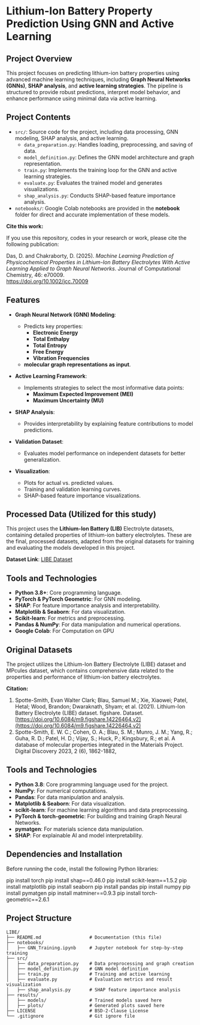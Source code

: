# Lithium-Ion Battery Property Prediction Using GNN and Active Learning

## Project Overview

This project focuses on predicting lithium-ion battery properties using advanced machine learning techniques, including **Graph Neural Networks (GNNs)**, **SHAP analysis**, and **active learning strategies**. The pipeline is structured to provide robust predictions, interpret model behavior, and enhance performance using minimal data via active learning.

## Project Contents

- `src/`: Source code for the project, including data processing, GNN modeling, SHAP analysis, and active learning.
  - `data_preparation.py`: Handles loading, preprocessing, and saving of data.
  - `model_definition.py`: Defines the GNN model architecture and graph representation.
  - `train.py`: Implements the training loop for the GNN and active learning strategies.
  - `evaluate.py`: Evaluates the trained model and generates visualizations.
  - `shap_analysis.py`: Conducts SHAP-based feature importance analysis.
- `notebooks/`: Google Colab notebooks are provided in the **notebook** folder for direct and accurate implementation of these models.

**Cite this work:** 

If you use this repository, codes in your research or work, please cite the following publication:

Das, D. and Chakraborty, D. (2025). *Machine Learning Prediction of Physicochemical Properties in Lithium-Ion Battery Electrolytes With Active Learning Applied to Graph Neural Networks*. Journal of Computational Chemistry, 46: e70009.  
https://doi.org/10.1002/jcc.70009


## Features

- **Graph Neural Network (GNN) Modeling**:
  - Predicts key properties:
    - **Electronic Energy**
    - **Total Enthalpy**
    - **Total Entropy**
    - **Free Energy**
    - **Vibration Frequencies**
  - **molecular graph representations as input**.
  
- **Active Learning Framework**:
  - Implements strategies to select the most informative data points:
    - **Maximum Expected Improvement (MEI)**
    - **Maximum Uncertainty (MU)**

- **SHAP Analysis**:
  - Provides interpretability by explaining feature contributions to model predictions.
  
- **Validation Dataset**:
  - Evaluates model performance on independent datasets for better generalization.

- **Visualization**:
  - Plots for actual vs. predicted values.
  - Training and validation learning curves.
  - SHAP-based feature importance visualizations.

## Processed Data (Utilized for this study)

This project uses the **Lithium-Ion Battery (LIB)** Electrolyte datasets, containing detailed properties of lithium-ion battery electrolytes. These are the final, processed datasets, adapted from the original datasets for training and evaluating the models developed in this project.

**Dataset Link**: [LIBE Dataset](https://drive.google.com/drive/folders/1-gLGgO4IJUV73uG8xS2VqtipaGXenuTV?usp=sharing)

## Tools and Technologies

- **Python 3.8+**: Core programming language.
- **PyTorch & PyTorch Geometric**: For GNN modeling.
- **SHAP**: For feature importance analysis and interpretability.
- **Matplotlib & Seaborn**: For data visualization.
- **Scikit-learn**: For metrics and preprocessing.
- **Pandas & NumPy**: For data manipulation and numerical operations.
- **Google Colab**: For Computation on GPU

## Original Datasets

The project utilizes the Lithium-Ion Battery Electrolyte (LIBE) dataset and MPcules dataset, which contains comprehensive data related to the properties and performance of lithium-ion battery electrolytes. 

**Citation:**  
1. Spotte-Smith, Evan Walter Clark; Blau, Samuel M.; Xie, Xiaowei; Patel, Hetal; Wood, Brandon; Dwaraknath, Shyam; et al. (2021). Lithium-Ion Battery Electrolyte (LIBE) dataset. figshare. Dataset. [https://doi.org/10.6084/m9.figshare.14226464.v2](https://doi.org/10.6084/m9.figshare.14226464.v2)
2. Spotte-Smith, E. W. C.; Cohen, O. A.; Blau, S. M.; Munro, J. M.; Yang, R.; Guha, R. D.; Patel, H. D.; Vijay, S.; Huck, P.; Kingsbury, R.; et al. A database of molecular properties integrated in the Materials Project. Digital Discovery 2023, 2 (6), 1862-1882, 

## Tools and Technologies

- **Python 3.8**: Core programming language used for the project.
- **NumPy**: For numerical computations.
- **Pandas**: For data manipulation and analysis.
- **Matplotlib & Seaborn**: For data visualization.
- **scikit-learn**: For machine learning algorithms and data preprocessing.
- **PyTorch & torch-geometric**: For building and training Graph Neural Networks.
- **pymatgen**: For materials science data manipulation.
- **SHAP**: For explainable AI and model interpretability.

## Dependencies and Installation 

Before running the code, install the following Python libraries:

pip install torch
pip install shap==0.46.0
pip install scikit-learn==1.5.2
pip install matplotlib
pip install seaborn
pip install pandas
pip install numpy
pip install pymatgen
pip install matminer==0.9.3
pip install torch-geometric==2.6.1


## Project Structure

```plaintext
LIBE/
├── README.md                  # Documentation (this file)
├── notebooks/
│   ├── GNN_Training.ipynb     # Jupyter notebook for step-by-step training
├── src/
│   ├── data_preparation.py    # Data preprocessing and graph creation
│   ├── model_definition.py    # GNN model definition
│   ├── train.py               # Training and active learning
│   ├── evaluate.py            # Evaluation metrics and result visualization
│   ├── shap_analysis.py       # SHAP feature importance analysis
├── results/
│   ├── models/                # Trained models saved here
│   ├── plots/                 # Generated plots saved here
├── LICENSE                    # BSD-2-Clause License
└── .gitignore                 # Git ignore file









